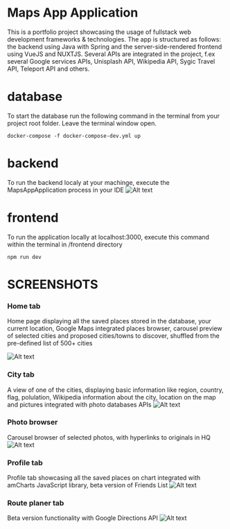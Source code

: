 # Maps App Application
This is a portfolio project showcasing the usage of fullstack web development frameworks & technologies. The app is structured as follows: the backend using Java with Spring
and the server-side-rendered frontend using VueJS and NUXTJS. Several APIs are integrated in the project, f.ex several Google services APIs, Unisplash API, Wikipedia API, Sygic Travel API, Teleport API and others. 

# database

To start the database run the following command in the terminal from your project root folder. Leave the terminal window open.

    docker-compose -f docker-compose-dev.yml up

# backend

To run the backend localy at your machinge, execute the MapsAppApplication process in your IDE
![Alt text](assets/pictures/execute_backend.png?raw=true "Optional Title")


# frontend

To run the application locally at localhost:3000, execute this command within the terminal in /frontend directory

    npm run dev

# SCREENSHOTS

### Home tab
Home page displaying all the saved places stored in the database, your current location, Google Maps integrated places browser, carousel preview of selected cities and proposed cities/towns to discover, shuffled from the pre-defined list of 500+ cities

![Alt text](assets/pictures/myplaces.png?raw=true "Optional Title")
### City tab
A view of one of the cities, displaying basic information like region, country, flag, polulation, Wikipedia information about the city, location on the map and pictures integrated with photo databases APIs
![Alt text](assets/pictures/paris.png?raw=true "Optional Title")
### Photo browser
Carousel browser of selected photos, with hyperlinks to originals in HQ
![Alt text](assets/pictures/paris_ss.png?raw=true "Optional Title")
### Profile tab
Profile tab showcasing all the saved places on chart integrated with amCharts JavaScript library, beta version of Friends List
![Alt text](assets/pictures/profile.png?raw=true "Optional Title")
### Route planer tab
Beta version functionality with Google Directions API
![Alt text](assets/pictures/plan_route.png?raw=true "Optional Title")




